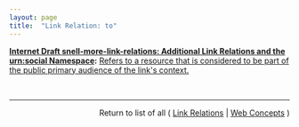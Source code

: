 ```yaml
---
layout: page
title:  "Link Relation: to"
---
```


**[Internet Draft snell-more-link-relations: Additional Link Relations and the urn:social Namespace](/specs/IETF/I-D/snell-more-link-relations "This specification defines a number of additional Link Relation Types that can used for a variety of purposes."):** [Refers to a resource that is considered to be part of the public primary audience of the link's context.](http://tools.ietf.org/html/draft-snell-more-link-relations#section-3 "Read documentation for Link Relation &#34;to&#34;")

<br/>
<hr/>

<p style="text-align: right">Return to list of all ( <a href="../link-relations">Link Relations</a> | <a href="../">Web Concepts</a> )</p>
